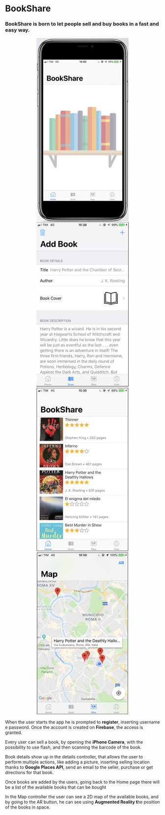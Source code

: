 # BookShare

### BookShare is born to let people sell and buy books in a fast and easy way. 

<p align="center">
  <img src="img/1.png" width="300" /> 
  <img src="img/2.png" width="300" />
  <img src="img/3.png" width="300" />
  <img src="img/4.png" width="300" />
</p>

When the user starts the app he is prompted to **register**, inserting username e password. Once the account is created on **Firebase**, the access is granted.

Every user can sell a book, by opening the **iPhone Camera**, with the possibility to use flash, and then scanning the barcode of the book.

Book details show up in the details controller, that allows the user to perform multiple actions, like adding a picture, inserting selling location thanks to **Google Places API**, send an email to the seller, purchase or get directions for that book.

Once books are added by the users, going back to the Home page there will be a list of the available books that can be bought 

In the Map controller the user can see a 2D map of the available books, and by going to the AR button, he can see using **Augmented Reality t**he position of the books in space.